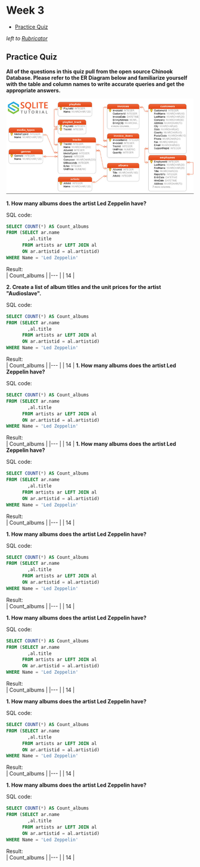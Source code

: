 # Week 3
- [Practice Quiz](#practice-quiz)

*left to [Rubricator](../README.md)*

## Practice Quiz

**All of the questions in this quiz pull from the open source Chinook Database. Please refer to the ER Diagram below and familiarize yourself with the table and column names to write accurate queries and get the appropriate answers.**

![Chinook_Database](SQL_queries/images/Chinook_Database.png)

**1. How many albums does the artist Led Zeppelin have?**

SQL code:</br> 
```SQL
SELECT COUNT(*) AS Count_albums
FROM (SELECT ar.name
		,al.title
      FROM artists ar LEFT JOIN al
      ON ar.artistid = al.artistid)
WHERE Name = 'Led Zeppelin'
```

Result:</br> 
| Count_albums |
|--- |
|           14 |

**2. Create a list of album titles and the unit prices for the artist "Audioslave".**

SQL code:</br> 
```SQL
SELECT COUNT(*) AS Count_albums
FROM (SELECT ar.name
		,al.title
      FROM artists ar LEFT JOIN al
      ON ar.artistid = al.artistid)
WHERE Name = 'Led Zeppelin'
```

Result:</br> 
| Count_albums |
|--- |
|           14 |
**1. How many albums does the artist Led Zeppelin have?**

SQL code:</br> 
```SQL
SELECT COUNT(*) AS Count_albums
FROM (SELECT ar.name
		,al.title
      FROM artists ar LEFT JOIN al
      ON ar.artistid = al.artistid)
WHERE Name = 'Led Zeppelin'
```

Result:</br> 
| Count_albums |
|--- |
|           14 |
**1. How many albums does the artist Led Zeppelin have?**

SQL code:</br> 
```SQL
SELECT COUNT(*) AS Count_albums
FROM (SELECT ar.name
		,al.title
      FROM artists ar LEFT JOIN al
      ON ar.artistid = al.artistid)
WHERE Name = 'Led Zeppelin'
```

Result:</br> 
| Count_albums |
|--- |
|           14 |

**1. How many albums does the artist Led Zeppelin have?**

SQL code:</br> 
```SQL
SELECT COUNT(*) AS Count_albums
FROM (SELECT ar.name
		,al.title
      FROM artists ar LEFT JOIN al
      ON ar.artistid = al.artistid)
WHERE Name = 'Led Zeppelin'
```

Result:</br> 
| Count_albums |
|--- |
|           14 |

**1. How many albums does the artist Led Zeppelin have?**

SQL code:</br> 
```SQL
SELECT COUNT(*) AS Count_albums
FROM (SELECT ar.name
		,al.title
      FROM artists ar LEFT JOIN al
      ON ar.artistid = al.artistid)
WHERE Name = 'Led Zeppelin'
```

Result:</br> 
| Count_albums |
|--- |
|           14 |

**1. How many albums does the artist Led Zeppelin have?**

SQL code:</br> 
```SQL
SELECT COUNT(*) AS Count_albums
FROM (SELECT ar.name
		,al.title
      FROM artists ar LEFT JOIN al
      ON ar.artistid = al.artistid)
WHERE Name = 'Led Zeppelin'
```

Result:</br> 
| Count_albums |
|--- |
|           14 |

**1. How many albums does the artist Led Zeppelin have?**

SQL code:</br> 
```SQL
SELECT COUNT(*) AS Count_albums
FROM (SELECT ar.name
		,al.title
      FROM artists ar LEFT JOIN al
      ON ar.artistid = al.artistid)
WHERE Name = 'Led Zeppelin'
```

Result:</br> 
| Count_albums |
|--- |
|           14 |

